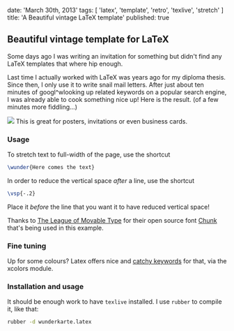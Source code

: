 date: 'March 30th, 2013'
tags: [ 'latex', 'template', 'retro', 'texlive', 'stretch' ]
title: 'A Beautiful vintage LaTeX template'
published: true


## Beautiful vintage template for LaTeX

Some days ago I was writing an invitation for something
but didn't find any LaTeX templates that where hip enough.

Last time I actually worked with LaTeX was years ago for my diploma thesis.
Since then, I only use it to write snail mail letters.
After just about ten minutes of
googl^wlooking up related keywords on a popular search engine,
I was already able to cook something nice up!
Here is the result. (of a few minutes more fiddling...)

<img src="/images/wunderkarte.png" />
This is great for posters, invitations or even business cards.

### Usage

To stretch text to full-width of the page, use the shortcut

``` latex
\wunder{Here comes the text}
```

In order to reduce the vertical space _after_ a line, use the shortcut

``` latex
\vsp{-.2}
```

Place it _before_ the line that you want it to have reduced vertical space!

Thanks to <a href="http://www.theleagueofmoveabletype.com/">The League of Movable Type</a> for their open source font
<a href="http://www.theleagueofmoveabletype.com/chunk">Chunk</a> that's being used in this example.

### Fine tuning

Up for some colours? Latex offers nice
and <a href="http://en.wikibooks.org/wiki/LaTeX/Colors#The_68_standard_colors_known_to_dvips">catchy keywords</a> for that,
via the xcolors module.

### Installation and usage

It should be enough work to have `texlive` installed.
I use `rubber` to compile it, like that:

``` bash
rubber -d wunderkarte.latex
```
